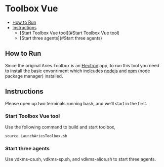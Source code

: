 # Toolbox Vue

- [How to Run](#how-to-run)
- [Instructions](#instructions)
  - [Start Toolbox Vue tool](#Start Toolbox Vue tool)
  - [Start three agents](#Start three agents)
  <!-- - [Stopping the Lab](#stopping-the-lab) -->




## How to Run

Since the original Aries Toolbox is an [Electron](https://www.electronjs.org/) app, to run this tool you need to install the basic envonriment which inclcudes [nodejs](https://nodejs.org/) and [npm](https://www.npmjs.com/) (node package manager) installed. 


## Instructions

Please open up two terminals running bash, and we’ll start in the first.


### Start Toolbox Vue tool

Use the following command to build and start toolbox, 

`
source LaunchAriesToolbox.sh
`


### Start three agents

Use vdkms-ca.sh, vdkms-sp.sh, and vdkms-alice.sh to start three agents.




<!-- ### Stopping the Lab

To stop the Aries Toolbox, go to one of the screens and choose the top menu item “File/Quit.” In the first terminal, you will be back at the command line, and you can exit.

To stop the ACA-Py agents, go to the second terminal and:




*   Hit Ctrl-C to terminate the agents.
*   To cleanup the docker sessions run:

        ```
        docker-compose -f docker-compose_alice_bob.yml down

        ```


Exit out of the second terminal session. -->

